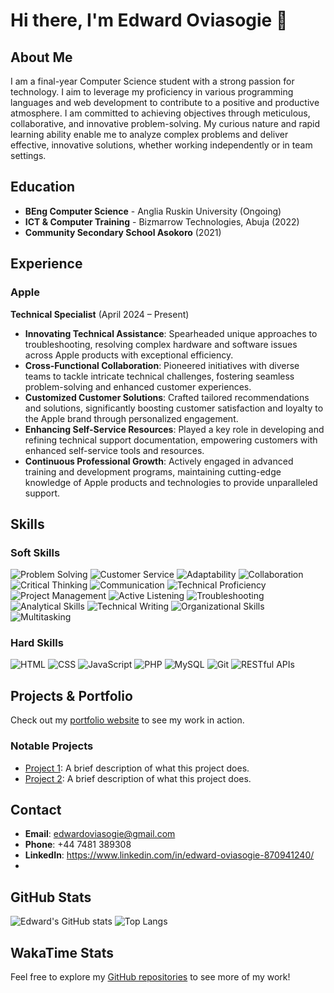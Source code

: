 # Hi there, I'm Edward Oviasogie 👋

## About Me
I am a final-year Computer Science student with a strong passion for technology. I aim to leverage my proficiency in various programming languages and web development to contribute to a positive and productive atmosphere. I am committed to achieving objectives through meticulous, collaborative, and innovative problem-solving. My curious nature and rapid learning ability enable me to analyze complex problems and deliver effective, innovative solutions, whether working independently or in team settings.

## Education
- **BEng Computer Science** - Anglia Ruskin University (Ongoing)
- **ICT & Computer Training** - Bizmarrow Technologies, Abuja (2022)
- **Community Secondary School Asokoro** (2021)

## Experience
### Apple
**Technical Specialist** (April 2024 – Present)
- **Innovating Technical Assistance**: Spearheaded unique approaches to troubleshooting, resolving complex hardware and software issues across Apple products with exceptional efficiency.
- **Cross-Functional Collaboration**: Pioneered initiatives with diverse teams to tackle intricate technical challenges, fostering seamless problem-solving and enhanced customer experiences.
- **Customized Customer Solutions**: Crafted tailored recommendations and solutions, significantly boosting customer satisfaction and loyalty to the Apple brand through personalized engagement.
- **Enhancing Self-Service Resources**: Played a key role in developing and refining technical support documentation, empowering customers with enhanced self-service tools and resources.
- **Continuous Professional Growth**: Actively engaged in advanced training and development programs, maintaining cutting-edge knowledge of Apple products and technologies to provide unparalleled support.

## Skills

### Soft Skills
![Problem Solving](https://img.shields.io/badge/Soft%20Skills-Problem%20Solving-blue)
![Customer Service](https://img.shields.io/badge/Soft%20Skills-Customer%20Service-blue)
![Adaptability](https://img.shields.io/badge/Soft%20Skills-Adaptability-blue)
![Collaboration](https://img.shields.io/badge/Soft%20Skills-Collaboration-blue)
![Critical Thinking](https://img.shields.io/badge/Soft%20Skills-Critical%20Thinking-blue)
![Communication](https://img.shields.io/badge/Soft%20Skills-Communication-blue)
![Technical Proficiency](https://img.shields.io/badge/Soft%20Skills-Technical%20Proficiency-blue)
![Project Management](https://img.shields.io/badge/Soft%20Skills-Project%20Management-blue)
![Active Listening](https://img.shields.io/badge/Soft%20Skills-Active%20Listening-blue)
![Troubleshooting](https://img.shields.io/badge/Soft%20Skills-Troubleshooting-blue)
![Analytical Skills](https://img.shields.io/badge/Soft%20Skills-Analytical%20Skills-blue)
![Technical Writing](https://img.shields.io/badge/Soft%20Skills-Technical%20Writing-blue)
![Organizational Skills](https://img.shields.io/badge/Soft%20Skills-Organizational%20Skills-blue)
![Multitasking](https://img.shields.io/badge/Soft%20Skills-Multitasking-blue)

### Hard Skills
![HTML](https://img.shields.io/badge/Code-HTML-orange)
![CSS](https://img.shields.io/badge/Code-CSS-orange)
![JavaScript](https://img.shields.io/badge/Code-JavaScript-orange)
![PHP](https://img.shields.io/badge/Code-PHP-orange)
![MySQL](https://img.shields.io/badge/Code-MySQL-orange)
![Git](https://img.shields.io/badge/Tool-Git-orange)
![RESTful APIs](https://img.shields.io/badge/Tool-RESTful%20APIs-orange)

## Projects & Portfolio
Check out my [portfolio website](https://t-e-g-a.github.io/CV-WEB/) to see my work in action.

### Notable Projects
- [Project 1](https://github.com/T-E-G-A/project1): A brief description of what this project does.
- [Project 2](https://github.com/T-E-G-A/project2): A brief description of what this project does.

## Contact
- **Email**: [edwardoviasogie@gmail.com](mailto:edwardoviasogie@gmail.com)
- **Phone**: +44 7481 389308
- **LinkedIn**: https://www.linkedin.com/in/edward-oviasogie-870941240/
- 

## GitHub Stats
![Edward's GitHub stats](https://github-readme-stats.vercel.app/api?username=T-E-G-A&show_icons=true&theme=radical)
![Top Langs](https://github-readme-stats.vercel.app/api/top-langs/?username=T-E-G-A&layout=compact&theme=radical)

## WakaTime Stats
<!--START_SECTION:waka-->
<!--END_SECTION:waka-->

Feel free to explore my [GitHub repositories](https://github.com/T-E-G-A?tab=repositories) to see more of my work!
